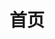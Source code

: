 ---
title: 首页
home: true
heroImage: /logo/Steam++LOGO1.png
heroText: Steam++ 指南
tagline: 「Steam++」是一个开源跨平台的多功能游戏工具箱。
actions:
  - text: 官网
    link: https://steampp.net/
    type: secondary
  - text: GitHub
    link: https://github.com/BeyondDimension/SteamTools/
    type: secondary
  - text: 指南
    link: /Steam++/
    type: primary
  - text: 下载
    link: /Steam++/Download/
    type: secondary
features:
  - title: 本地加速 🚀
    details: 使 Steam 社区、 Github 、谷歌验证码等国内难以访问的网页正常访问。功能类似 steamcommunit302 ，使用 Titanium-Web-Proxy 开源项目进行本地反代。
  - title: 脚本配置 
    details: 通过加速服务拦截网络请求将一些 JS 脚本注入在网页中，提供类似网页插件的功能。
  - title: 账号切换
    details: 一键切换已在当前 PC 上登录过的 Steam 账号，与管理家庭共享库排序等功能。
  - title: 本地令牌
    details: 让您的手机令牌统一保存在电脑中，目前仅支持 Steam 令牌，后续会开发支持更多的令牌种类与云同步令牌。
  - title: 库存管理
    details: 让您直接管理到 Steam 游戏库存，不仅能够下载老版本的 Steam 游戏，也能够对 Steam 游戏成就进行直接管理，支持解锁成就以及反解锁成就。
  - title: 自动挂卡
    details: 集成 ArchiSteamFarm 在应用内提供 挂机掉落 Steam 集换式卡牌 等功能。
footer: Made by 晓同
footerHtml: true
---